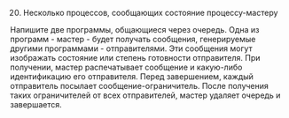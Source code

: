 20. Несколько процессов, сообщающих состояние процессу-мастеру  

Напишите две программы, общающиеся через очередь. Одна из программ - мастер - будет получать сообщения, генерируемые другими программами - отправителями. Эти сообщения могут изображать состояние или степень готовности отправителя. При получении, мастер распечатывает сообщение и какую-либо идентификацию его отправителя. Перед завершением, каждый отправитель посылает сообщение-ограничитель. После получения таких ограничителей от всех отправителей, мастер удаляет очередь и завершается.   

